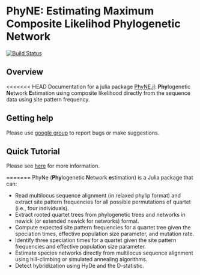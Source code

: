 # PhyNE: Estimating Maximum Composite Likelihod Phylogenetic Network

[![Build Status](https://github.com/sungsik-kong/PhyNE.jl/actions/workflows/CI.yml/badge.svg?branch=main)](https://github.com/sungsik-kong/PhyNE.jl/actions/workflows/CI.yml?query=branch%3Amain)

## Overview

<<<<<<< HEAD
Documentation for a julia package [PhyNE.jl](https://github.com/sungsik-kong/PhyNE.jl): **Phy**logenetic **N**etwork **E**stimation using composite likelihood directly from the sequence data using site pattern frequency. 

## Getting help
Please use [google group](https://groups.google.com/g/phyne-users) to report bugs or make suggestions.

## Quick Tutorial
Please see [here](https://sungsik-kong.github.io/PhyNE.jl/) for more information.

=======
PhyNe (**Phy**logenetic **N**etwork **e**stimation) is a Julia package that can:

- Read multilocus sequence alignment (in relaxed phylip format) and extract site pattern frequencies for all possible permutations of quartet (i.e., four individuals).
- Extract rooted quartet trees from phylogenetic trees and networks in newick (or extended newick for networks) format.
- Compute expected site pattern frequencies for a quartet tree given the speciation times, effective population size parameter, and mutation rate.
- Identify three speciation times for a quartet given the site pattern frequencies and effective population size parameter.
- Estimate species networks directly from multilocus sequence alignment using hill-climbing or simulated annealing algorithms.
- Detect hybridization using HyDe and the D-statistic.

